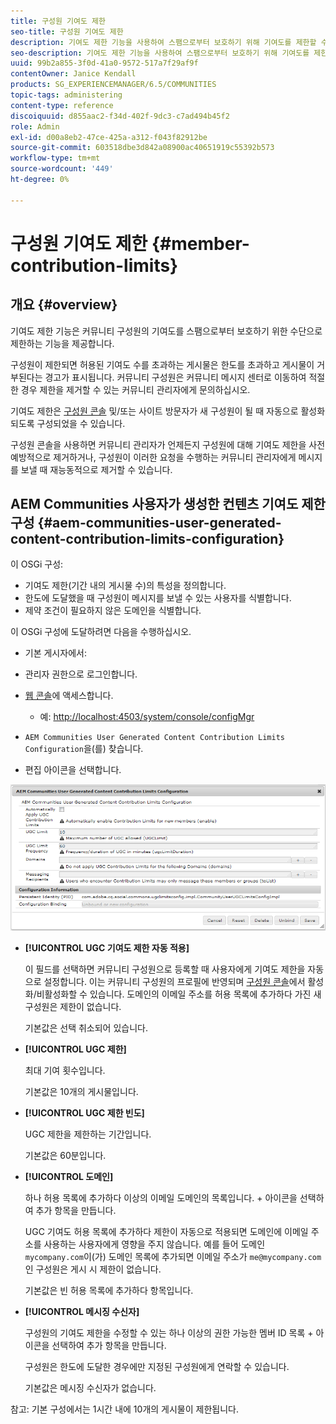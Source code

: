 ```yaml
---
title: 구성원 기여도 제한
seo-title: 구성원 기여도 제한
description: 기여도 제한 기능을 사용하여 스팸으로부터 보호하기 위해 기여도를 제한할 수 있습니다
seo-description: 기여도 제한 기능을 사용하여 스팸으로부터 보호하기 위해 기여도를 제한할 수 있습니다
uuid: 99b2a855-3f0d-41a0-9572-517a7f29af9f
contentOwner: Janice Kendall
products: SG_EXPERIENCEMANAGER/6.5/COMMUNITIES
topic-tags: administering
content-type: reference
discoiquuid: d855aac2-f34d-402f-9dc3-c7ad494b45f2
role: Admin
exl-id: d00a8eb2-47ce-425a-a312-f043f82912be
source-git-commit: 603518dbe3d842a08900ac40651919c55392b573
workflow-type: tm+mt
source-wordcount: '449'
ht-degree: 0%

---
```


# 구성원 기여도 제한 {#member-contribution-limits}

## 개요 {#overview}

기여도 제한 기능은 커뮤니티 구성원의 기여도를 스팸으로부터 보호하기 위한 수단으로 제한하는 기능을 제공합니다.

구성원이 제한되면 허용된 기여도 수를 초과하는 게시물은 한도를 초과하고 게시물이 거부된다는 경고가 표시됩니다. 커뮤니티 구성원은 커뮤니티 메시지 센터로 이동하여 적절한 경우 제한을 제거할 수 있는 커뮤니티 관리자에게 문의하십시오.

기여도 제한은 [구성원 콘솔](members.md) 및/또는 사이트 방문자가 새 구성원이 될 때 자동으로 활성화되도록 구성되었을 수 있습니다.

구성원 콘솔을 사용하면 커뮤니티 관리자가 언제든지 구성원에 대해 기여도 제한을 사전 예방적으로 제거하거나, 구성원이 이러한 요청을 수행하는 커뮤니티 관리자에게 메시지를 보낼 때 재능동적으로 제거할 수 있습니다.

## AEM Communities 사용자가 생성한 컨텐츠 기여도 제한 구성 {#aem-communities-user-generated-content-contribution-limits-configuration}

이 OSGi 구성:

* 기여도 제한(기간 내의 게시물 수)의 특성을 정의합니다.
* 한도에 도달했을 때 구성원이 메시지를 보낼 수 있는 사용자를 식별합니다.
* 제약 조건이 필요하지 않은 도메인을 식별합니다.

이 OSGi 구성에 도달하려면 다음을 수행하십시오.

* 기본 게시자에서:
* 관리자 권한으로 로그인합니다.
* [웹 콘솔](../../help/sites-deploying/configuring-osgi.md)에 액세스합니다.

   * 예: [http://localhost:4503/system/console/configMgr](http://localhost:4503/system/console/configMgr)

* `AEM Communities User Generated Content Contribution Limits Configuration`을(를) 찾습니다.
* 편집 아이콘을 선택합니다.

![configure-limits](assets/configure-limits.png)

* **[!UICONTROL UGC 기여도 제한 자동 적용]**

   이 필드를 선택하면 커뮤니티 구성원으로 등록할 때 사용자에게 기여도 제한을 자동으로 설정합니다. 이는 커뮤니티 구성원의 프로필에 반영되며 [구성원 콘솔](members.md)에서 활성화/비활성화할 수 있습니다. 도메인의 이메일 주소를 허용 목록에 추가하다 가진 새 구성원은 제한이 없습니다.

   기본값은 선택 취소되어 있습니다.

* **[!UICONTROL UGC 제한]**

   최대 기여 횟수입니다.

   기본값은 10개의 게시물입니다.

* **[!UICONTROL UGC 제한 빈도]**

   UGC 제한을 제한하는 기간입니다.

   기본값은 60분입니다.

* **[!UICONTROL 도메인]**

   하나 허용 목록에 추가하다 이상의 이메일 도메인의 목록입니다. + 아이콘을 선택하여 추가 항목을 만듭니다.

   UGC 기여도 허용 목록에 추가하다 제한이 자동으로 적용되면 도메인에 이메일 주소를 사용하는 사용자에게 영향을 주지 않습니다. 예를 들어 도메인 `mycompany.com`이(가) 도메인 목록에 추가되면 이메일 주소가 `me@mycompany.com`인 구성원은 게시 시 제한이 없습니다.

   기본값은 빈 허용 목록에 추가하다 항목입니다.

* **[!UICONTROL 메시징 수신자]**

   구성원의 기여도 제한을 수정할 수 있는 하나 이상의 권한 가능한 멤버 ID 목록 + 아이콘을 선택하여 추가 항목을 만듭니다.

   구성원은 한도에 도달한 경우에만 지정된 구성원에게 연락할 수 있습니다.

   기본값은 메시징 수신자가 없습니다.

참고: 기본 구성에서는 1시간 내에 10개의 게시물이 제한됩니다.
